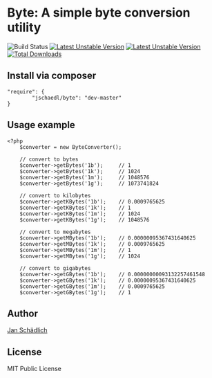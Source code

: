 # Byte: A simple byte conversion utility

![Build Status](https://travis-ci.org/jschaedl/Byte.png) 
[![Latest Unstable Version](https://poser.pugx.org/jschaedl/Byte/v/stable.png)](https://packagist.org/packages/jschaedl/Byte) 
[![Latest Unstable Version](https://poser.pugx.org/jschaedl/Byte/v/unstable.png)](https://packagist.org/packages/jschaedl/Byte) 
[![Total Downloads](https://poser.pugx.org/jschaedl/byte/downloads.png)](https://packagist.org/packages/jschaedl/byte) 

## Install via composer

```
"require": {
        "jschaedl/byte": "dev-master"
}
```

## Usage example

```
<?php
	$converter = new ByteConverter();

	// convert to bytes
	$converter->getBytes('1b'); 	// 1
	$converter->getBytes('1k');		// 1024
	$converter->getBytes('1m');		// 1048576
	$converter->getBytes('1g');		// 1073741824

	// convert to kilobytes
	$converter->getKBytes('1b');	// 0.0009765625
	$converter->getKBytes('1k');	// 1
	$converter->getKBytes('1m');	// 1024
	$converter->getKBytes('1g');	// 1048576

	// convert to megabytes
	$converter->getMBytes('1b');	// 0.00000095367431640625
	$converter->getMBytes('1k');	// 0.0009765625
	$converter->getMBytes('1m');	// 1
	$converter->getMBytes('1g');	// 1024

	// convert to gigabytes
	$converter->getGBytes('1b');	// 0.00000000093132257461548
	$converter->getGBytes('1k');	// 0.00000095367431640625
	$converter->getGBytes('1m');	// 0.0009765625
	$converter->getGBytes('1g');	// 1 

```

## Author

[Jan Schädlich](https://github.com/jschaedl)

## License

MIT Public License

